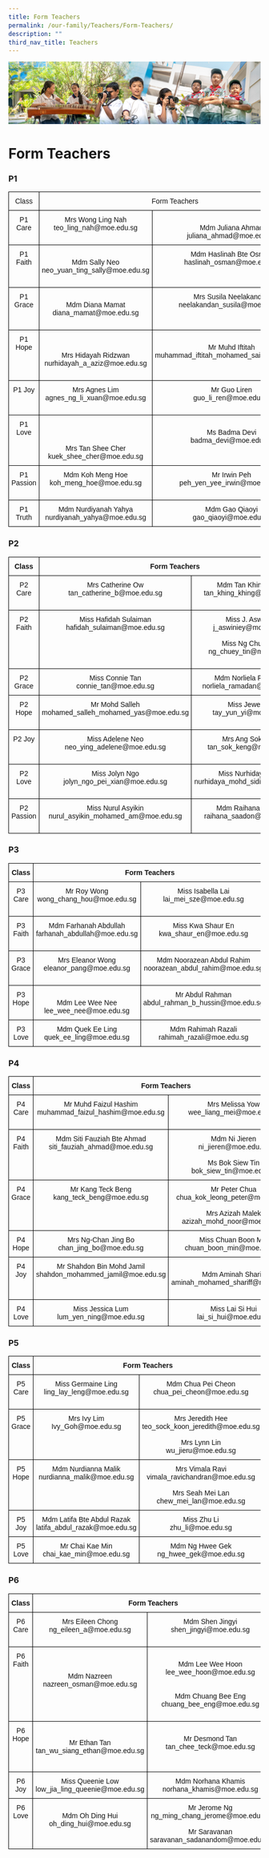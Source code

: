 ```yaml
---
title: Form Teachers
permalink: /our-family/Teachers/Form-Teachers/
description: ""
third_nav_title: Teachers
---
```

![](/images/AboutUs.jpg)

Form Teachers
=============

### **P1**

<style type="text/css">
.tg  {border-collapse:collapse;border-spacing:0;}
.tg td{border-color:black;border-style:solid;border-width:1px;font-family:Arial, sans-serif;font-size:14px;
  overflow:hidden;padding:10px 5px;word-break:normal;}
.tg th{border-color:black;border-style:solid;border-width:1px;font-family:Arial, sans-serif;font-size:14px;
  font-weight:normal;overflow:hidden;padding:10px 5px;word-break:normal;}
.tg .tg-21zi{color:#121212;text-align:center;vertical-align:top}
</style>
<table class="tg">
<thead>
  <tr>
    <th class="tg-21zi">Class</th>
    <th class="tg-21zi" colspan="2">Form Teachers</th>
  </tr>
</thead>
<tbody>
  <tr>
    <td class="tg-21zi">P1 Care</td>
    <td class="tg-21zi">Mrs Wong Ling Nah<br>teo_ling_nah@moe.edu.sg</td>
    <td class="tg-21zi"> <br>Mdm Juliana Ahmad<br>juliana_ahmad@moe.edu.sg<br> </td>
  </tr>
  <tr>
    <td class="tg-21zi">P1 Faith</td>
    <td class="tg-21zi"> <br>Mdm Sally Neo<br>neo_yuan_ting_sally@moe.edu.sg<br><br></td>
    <td class="tg-21zi">Mdm Haslinah Bte Osman<br>haslinah_osman@moe.edu.sg<br> </td>
  </tr>
  <tr>
    <td class="tg-21zi">P1 Grace</td>
    <td class="tg-21zi"> <br>Mdm Diana Mamat<br>diana_mamat@moe.edu.sg<br><br></td>
    <td class="tg-21zi">Mrs Susila Neelakandan<br>neelakandan_susila@moe.edu.sg</td>
  </tr>
  <tr>
    <td class="tg-21zi">P1 Hope</td>
    <td class="tg-21zi"><br><br>Mrs Hidayah Ridzwan<br>nurhidayah_a_aziz@moe.edu.sg</td>
    <td class="tg-21zi"><br>Mr Muhd Iftitah<br>muhammad_iftitah_mohamed_said@moe.edu.sg<br><br><br></td>
  </tr>
  <tr>
    <td class="tg-21zi">P1 Joy</td>
    <td class="tg-21zi">Mrs Agnes Lim<br>agnes_ng_li_xuan@moe.edu.sg</td>
    <td class="tg-21zi">Mr Guo Liren<br>guo_li_ren@moe.edu.sg<br><br></td>
  </tr>
  <tr>
    <td class="tg-21zi">P1 Love</td>
    <td class="tg-21zi"> <br><br><br>Mrs Tan Shee Cher<br>kuek_shee_cher@moe.edu.sg <br></td>
    <td class="tg-21zi"> <br>Ms Badma Devi<br>badma_devi@moe.edu.sg<br><br></td>
  </tr>
  <tr>
    <td class="tg-21zi">P1 Passion</td>
    <td class="tg-21zi">Mdm Koh Meng Hoe<br>koh_meng_hoe@moe.edu.sg</td>
    <td class="tg-21zi">Mr Irwin Peh<br>peh_yen_yee_irwin@moe.edu.sg<br><br></td>
  </tr>
  <tr>
    <td class="tg-21zi">P1 Truth</td>
    <td class="tg-21zi">Mdm Nurdiyanah Yahya<br>nurdiyanah_yahya@moe.edu.sg</td>
    <td class="tg-21zi">Mdm Gao Qiaoyi<br>gao_qiaoyi@moe.edu.sg<br></td>
  </tr>
</tbody>
</table>

### **P2**

<style type="text/css">
.tg  {border-collapse:collapse;border-spacing:0;}
.tg td{border-color:black;border-style:solid;border-width:1px;font-family:Arial, sans-serif;font-size:14px;
  overflow:hidden;padding:10px 5px;word-break:normal;}
.tg th{border-color:black;border-style:solid;border-width:1px;font-family:Arial, sans-serif;font-size:14px;
  font-weight:normal;overflow:hidden;padding:10px 5px;word-break:normal;}
.tg .tg-kf4z{color:#121212;font-weight:bold;text-align:center;vertical-align:top}
.tg .tg-21zi{color:#121212;text-align:center;vertical-align:top}
</style>
<table class="tg">
<thead>
  <tr>
    <th class="tg-kf4z">Class</th>
    <th class="tg-kf4z" colspan="2">Form Teachers</th>
  </tr>
</thead>
<tbody>
  <tr>
    <td class="tg-21zi">P2 Care</td>
    <td class="tg-21zi">Mrs Catherine Ow<br>tan_catherine_b@moe.edu.sg<br><br></td>
    <td class="tg-21zi">Mdm Tan Khing Khing<br>tan_khing_khing@moe.edu.sg</td>
  </tr>
  <tr>
    <td class="tg-21zi">P2 Faith</td>
    <td class="tg-21zi">Miss Hafidah Sulaiman<br>hafidah_sulaiman@moe.edu.sg</td>
    <td class="tg-21zi">Miss J. Aswiniey<br>j_aswiniey@moe.edu.sg<br> <br>Miss Ng Chuey Tin<br>ng_chuey_tin@moe.edu.sg<br><br></td>
  </tr>
  <tr>
    <td class="tg-21zi">P2 Grace</td>
    <td class="tg-21zi">Miss Connie Tan<br>connie_tan@moe.edu.sg<br> </td>
    <td class="tg-21zi">Mdm Norliela Ramadan<br>norliela_ramadan@moe.edu.sg</td>
  </tr>
  <tr>
    <td class="tg-21zi">P2 Hope</td>
    <td class="tg-21zi">Mr Mohd Salleh<br>mohamed_salleh_mohamed_yas@moe.edu.sg<br><br></td>
    <td class="tg-21zi">Miss Jewel Tay<br>tay_yun_yi@moe.edu.sg</td>
  </tr>
  <tr>
    <td class="tg-21zi">P2 Joy</td>
    <td class="tg-21zi">Miss Adelene Neo<br>neo_ying_adelene@moe.edu.sg<br><br></td>
    <td class="tg-21zi">Mrs Ang Sok Keng<br>tan_sok_keng@moe.edu.sg</td>
  </tr>
  <tr>
    <td class="tg-21zi">P2 Love</td>
    <td class="tg-21zi">Miss Jolyn Ngo<br>jolyn_ngo_pei_xian@moe.edu.sg<br><br></td>
    <td class="tg-21zi">Miss Nurhidaya Sidik<br>nurhidaya_mohd_sidik@moe.edu.sg</td>
  </tr>
  <tr>
    <td class="tg-21zi">P2 Passion</td>
    <td class="tg-21zi">Miss Nurul Asyikin<br>nurul_asyikin_mohamed_am@moe.edu.sg<br><br></td>
    <td class="tg-21zi">Mdm Raihana Saadon<br>raihana_saadon@moe.edu.sg</td>
  </tr>
</tbody>
</table>

### **P3**


<style type="text/css">
.tg  {border-collapse:collapse;border-spacing:0;}
.tg td{border-color:black;border-style:solid;border-width:1px;font-family:Arial, sans-serif;font-size:14px;
  overflow:hidden;padding:10px 5px;word-break:normal;}
.tg th{border-color:black;border-style:solid;border-width:1px;font-family:Arial, sans-serif;font-size:14px;
  font-weight:normal;overflow:hidden;padding:10px 5px;word-break:normal;}
.tg .tg-kf4z{color:#121212;font-weight:bold;text-align:center;vertical-align:top}
.tg .tg-21zi{color:#121212;text-align:center;vertical-align:top}
</style>
<table class="tg">
<thead>
  <tr>
    <th class="tg-kf4z">Class</th>
    <th class="tg-kf4z" colspan="2">Form Teachers</th>
  </tr>
</thead>
<tbody>
  <tr>
    <td class="tg-21zi">P3 Care</td>
    <td class="tg-21zi">Mr Roy Wong<br>wong_chang_hou@moe.edu.sg<br><br></td>
    <td class="tg-21zi">Miss Isabella Lai<br>lai_mei_sze@moe.edu.sg</td>
  </tr>
  <tr>
    <td class="tg-21zi">P3 Faith</td>
    <td class="tg-21zi">Mdm Farhanah Abdullah<br>farhanah_abdullah@moe.edu.sg <br><br></td>
    <td class="tg-21zi">Miss Kwa Shaur En<br>kwa_shaur_en@moe.edu.sg</td>
  </tr>
  <tr>
    <td class="tg-21zi">P3 Grace</td>
    <td class="tg-21zi">Mrs Eleanor Wong<br>eleanor_pang@moe.edu.sg</td>
    <td class="tg-21zi">Mdm Noorazean Abdul Rahim<br>noorazean_abdul_rahim@moe.edu.sg<br><br></td>
  </tr>
  <tr>
    <td class="tg-21zi">P3 Hope</td>
    <td class="tg-21zi"><br>Mdm Lee Wee Nee<br>lee_wee_nee@moe.edu.sg<br> </td>
    <td class="tg-21zi">Mr Abdul Rahman<br>abdul_rahman_b_hussin@moe.edu.sg</td>
  </tr>
  <tr>
    <td class="tg-21zi">P3 Love</td>
    <td class="tg-21zi">Mdm Quek Ee Ling<br>quek_ee_ling@moe.edu.sg<br>  </td>
    <td class="tg-21zi">Mdm Rahimah Razali<br>rahimah_razali@moe.edu.sg</td>
  </tr>
</tbody>
</table>

### **P4**

<style type="text/css">
.tg  {border-collapse:collapse;border-spacing:0;}
.tg td{border-color:black;border-style:solid;border-width:1px;font-family:Arial, sans-serif;font-size:14px;
  overflow:hidden;padding:10px 5px;word-break:normal;}
.tg th{border-color:black;border-style:solid;border-width:1px;font-family:Arial, sans-serif;font-size:14px;
  font-weight:normal;overflow:hidden;padding:10px 5px;word-break:normal;}
.tg .tg-kf4z{color:#121212;font-weight:bold;text-align:center;vertical-align:top}
.tg .tg-21zi{color:#121212;text-align:center;vertical-align:top}
</style>
<table class="tg">
<thead>
  <tr>
    <th class="tg-kf4z">Class</th>
    <th class="tg-kf4z" colspan="2">Form Teachers</th>
  </tr>
</thead>
<tbody>
  <tr>
    <td class="tg-21zi">P4 Care</td>
    <td class="tg-21zi">Mr Muhd Faizul Hashim<br>muhammad_faizul_hashim@moe.edu.sg<br><br></td>
    <td class="tg-21zi">Mrs Melissa Yow<br>wee_liang_mei@moe.edu.sg<br></td>
  </tr>
  <tr>
    <td class="tg-21zi">P4 Faith</td>
    <td class="tg-21zi">Mdm Siti Fauziah Bte Ahmad<br>siti_fauziah_ahmad@moe.edu.sg<br><br><br> <br> </td>
    <td class="tg-21zi">Mdm Ni Jieren<br>ni_jieren@moe.edu.sg<br> <br>Ms Bok Siew Tin <br>bok_siew_tin@moe.edu.sg<br> </td>
  </tr>
  <tr>
    <td class="tg-21zi">P4 Grace</td>
    <td class="tg-21zi">Mr Kang Teck Beng<br>kang_teck_beng@moe.edu.sg<br> <br> <br> </td>
    <td class="tg-21zi">Mr Peter Chua<br>chua_kok_leong_peter@moe.edu.sg<br> <br>Mrs Azizah Malek<br>azizah_mohd_noor@moe.edu.sg<br> </td>
  </tr>
  <tr>
    <td class="tg-21zi">P4 Hope</td>
    <td class="tg-21zi">Mrs Ng-Chan Jing Bo<br>chan_jing_bo@moe.edu.sg</td>
    <td class="tg-21zi">Miss Chuan Boon Min<br>chuan_boon_min@moe.edu.sg<br> </td>
  </tr>
  <tr>
    <td class="tg-21zi">P4 Joy</td>
    <td class="tg-21zi">Mr Shahdon Bin Mohd Jamil<br>shahdon_mohammed_jamil@moe.edu.sg</td>
    <td class="tg-21zi"><br>Mdm Aminah Shariff<br>aminah_mohamed_shariff@moe.edu.sg<br><br></td>
  </tr>
  <tr>
    <td class="tg-21zi">P4 Love</td>
    <td class="tg-21zi">Miss Jessica Lum<br>lum_yen_ning@moe.edu.sg</td>
    <td class="tg-21zi">Miss Lai Si Hui<br>lai_si_hui@moe.edu.sg<br></td>
  </tr>
</tbody>
</table>

### **P5**

<style type="text/css">
.tg  {border-collapse:collapse;border-spacing:0;}
.tg td{border-color:black;border-style:solid;border-width:1px;font-family:Arial, sans-serif;font-size:14px;
  overflow:hidden;padding:10px 5px;word-break:normal;}
.tg th{border-color:black;border-style:solid;border-width:1px;font-family:Arial, sans-serif;font-size:14px;
  font-weight:normal;overflow:hidden;padding:10px 5px;word-break:normal;}
.tg .tg-kf4z{color:#121212;font-weight:bold;text-align:center;vertical-align:top}
.tg .tg-21zi{color:#121212;text-align:center;vertical-align:top}
</style>
<table class="tg">
<thead>
  <tr>
    <th class="tg-kf4z">Class</th>
    <th class="tg-kf4z" colspan="2">Form Teachers</th>
  </tr>
</thead>
<tbody>
  <tr>
    <td class="tg-21zi">P5 Care</td>
    <td class="tg-21zi">Miss Germaine Ling<br>ling_lay_leng@moe.edu.sg<br> <br> </td>
    <td class="tg-21zi">Mdm Chua Pei Cheon<br>chua_pei_cheon@moe.edu.sg <br> <br> </td>
  </tr>
  <tr>
    <td class="tg-21zi">P5 Grace</td>
    <td class="tg-21zi">Mrs Ivy Lim<br>Ivy_Goh@moe.edu.sg</td>
    <td class="tg-21zi">Mrs Jeredith Hee<br>teo_sock_koon_jeredith@moe.edu.sg<br><br>Mrs Lynn Lin<br>wu_jieru@moe.edu.sg<br> </td>
  </tr>
  <tr>
    <td class="tg-21zi">P5 Hope</td>
    <td class="tg-21zi">Mdm Nurdianna Malik<br>nurdianna_malik@moe.edu.sg <br><br><br> </td>
    <td class="tg-21zi">Mrs Vimala Ravi<br>vimala_ravichandran@moe.edu.sg<br> <br>Mrs Seah Mei Lan<br>chew_mei_lan@moe.edu.sg <br> </td>
  </tr>
  <tr>
    <td class="tg-21zi">P5 Joy</td>
    <td class="tg-21zi">Mdm Latifa Bte Abdul Razak<br>latifa_abdul_razak@moe.edu.sg<br> </td>
    <td class="tg-21zi">Miss Zhu Li<br>zhu_li@moe.edu.sg</td>
  </tr>
  <tr>
    <td class="tg-21zi">P5 Love</td>
    <td class="tg-21zi">Mr Chai Kae Min<br>chai_kae_min@moe.edu.sg<br> </td>
    <td class="tg-21zi">Mdm Ng Hwee Gek<br>ng_hwee_gek@moe.edu.sg<br></td>
  </tr>
</tbody>
</table>

### **P6**

<style type="text/css">
.tg  {border-collapse:collapse;border-spacing:0;}
.tg td{border-color:black;border-style:solid;border-width:1px;font-family:Arial, sans-serif;font-size:14px;
  overflow:hidden;padding:10px 5px;word-break:normal;}
.tg th{border-color:black;border-style:solid;border-width:1px;font-family:Arial, sans-serif;font-size:14px;
  font-weight:normal;overflow:hidden;padding:10px 5px;word-break:normal;}
.tg .tg-kf4z{color:#121212;font-weight:bold;text-align:center;vertical-align:top}
.tg .tg-wrfy{color:#121212;text-align:center;vertical-align:middle}
.tg .tg-21zi{color:#121212;text-align:center;vertical-align:top}
</style>
<table class="tg">
<thead>
  <tr>
    <th class="tg-kf4z">Class</th>
    <th class="tg-kf4z" colspan="2">Form Teachers</th>
  </tr>
</thead>
<tbody>
  <tr>
    <td class="tg-21zi">P6 Care</td>
    <td class="tg-21zi">Mrs Eileen Chong<br>ng_eileen_a@moe.edu.sg</td>
    <td class="tg-21zi">Mdm Shen Jingyi<br>shen_jingyi@moe.edu.sg<br><br></td>
  </tr>
  <tr>
    <td class="tg-21zi">P6 Faith</td>
    <td class="tg-wrfy">Mdm Nazreen<br>nazreen_osman@moe.edu.sg<br><br></td>
    <td class="tg-21zi"><br>Mdm Lee Wee Hoon<br>lee_wee_hoon@moe.edu.sg<br><br> <br>Mdm Chuang Bee Eng<br>chuang_bee_eng@moe.edu.sg<br><br></td>
  </tr>
  <tr>
    <td class="tg-21zi">P6 Hope</td>
    <td class="tg-wrfy">Mr Ethan Tan<br>tan_wu_siang_ethan@moe.edu.sg<br></td>
    <td class="tg-21zi"><br>Mr Desmond Tan<br>tan_chee_teck@moe.edu.sg <br><br><br></td>
  </tr>
  <tr>
    <td class="tg-21zi">P6 Joy</td>
    <td class="tg-21zi">Miss Queenie Low<br>low_jia_ling_queenie@moe.edu.sg</td>
    <td class="tg-21zi">Mdm Norhana Khamis<br>norhana_khamis@moe.edu.sg<br> </td>
  </tr>
  <tr>
    <td class="tg-21zi">P6 Love</td>
    <td class="tg-21zi"> <br>Mdm Oh Ding Hui<br>oh_ding_hui@moe.edu.sg</td>
    <td class="tg-21zi">Mr Jerome Ng<br>ng_ming_chang_jerome@moe.edu.sg<br> <br>Mr Saravanan<br>saravanan_sadanandom@moe.edu.sg</td>
  </tr>
</tbody>
</table>